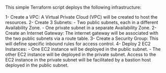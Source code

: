 This simple Terraform script deploys the following infrastructure:

1- Create a VPC: A Virtual Private Cloud (VPC) will be created to host the resources.
2- Create 3 Subnets:
    - Two public subnets, each in a different Availability Zone.
    - One private subnet in a separate Availability Zone.
2- Create an Internet Gateway: The internet gateway will be associated with the two public subnets via a route table.
3- Create a Security Group: This will define specific inbound rules for access control.
4- Deploy 2 EC2 Instances:
    - One EC2 instance will be deployed in the public subnet.
    - The other EC2 instance will be deployed in the private subnet. Access to the EC2 instance in the private subnet 
      will be facilitated by a bastion host deployed in the public subnet.
